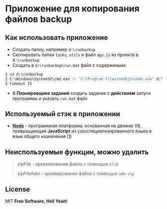 # Приложение для копирования файлов backup

## Как использовать приложение

- Создать папку, например `d:\runbackup`
- Скопировать папки `tasks`, `utils` и файл `app.js` из проекта в `d:\runbackup`
- Создать в `d:\runbackup\run.bat` файл с содержимым:

```bat
1 cd d:\runbackup
2 C:\Windows\System32\cmd.exe /c "C:\Program Files\nodejs\node.exe" d:\runbackup\app.js
3 timeout 15
```

- В **Планировщике заданий** создать задание с **действием** запуск программы и указать `run.bat` файл

## Используемый стэк в приложении

- **[Node]** - программная платформа, основанная на движке V8, превращающая **JavaScript** из узкоспециализированного языка в язык общего назначения ([1](https://ru.wikipedia.org/wiki/Node.js))

## Неиспользуемые функции, можно удалить

> zipFile - архивирование файла c помощью `zlib`
> 
> zipFileAdm - архивирование файла c помощью `adm-zip`

## License

MIT **Free Software, Hell Yeah!**

[Node]: https://nodejs.org
